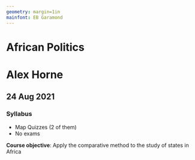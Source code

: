 ```yaml
---
geometry: margin=1in
mainfont: EB Garamond
---
```


# African Politics

# Alex Horne

## 24 Aug 2021

### Syllabus

- Map Quizzes (2 of them)
- No exams

**Course objective**: Apply the comparative method to the study of states in Africa 

### 
